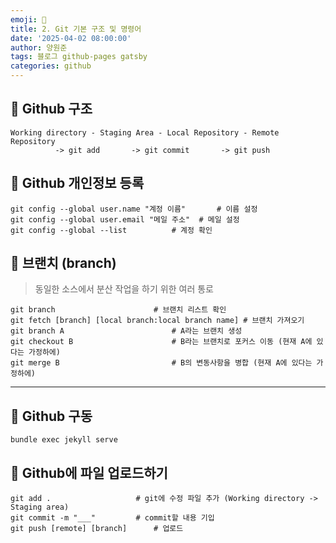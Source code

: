 ```yaml
---
emoji: 📝
title: 2. Git 기본 구조 및 명령어
date: '2025-04-02 08:00:00'
author: 양원준
tags: 블로그 github-pages gatsby
categories: github
---
```


## 📌 Github 구조
```
Working directory - Staging Area - Local Repository - Remote Repository
          -> git add       -> git commit       -> git push
```

## 📌 Github 개인정보 등록
```
git config --global user.name "계정 이름"		# 이름 설정
git config --global user.email "메일 주소"	# 메일 설정
git config --global --list			# 계정 확인
```

## 📌 브랜치 (branch)
> 동일한 소스에서 분산 작업을 하기 위한 여러 통로

```
git branch 						# 브랜치 리스트 확인
git fetch [branch] [local branch:local branch name]	# 브랜치 가져오기
git branch A 						# A라는 브랜치 생성
git checkout B 						# B라는 브랜치로 포커스 이동 (현재 A에 있다는 가정하에)
git merge B 						# B의 변동사항을 병합 (현재 A에 있다는 가정하에)
```
- - -

## 📌 Github 구동
```
bundle exec jekyll serve
```

## 📌 Github에 파일 업로드하기
```
git add .               	# git에 수정 파일 추가 (Working directory -> Staging area)
git commit -m "___"     	# commit할 내용 기입
git push [remote] [branch]  	# 업로드
```

```toc
```